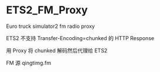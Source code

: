 # ETS2_FM_Proxy
Euro truck simulator2 fm radio proxy

ETS2 不支持 Transfer-Encoding=chunked 的 HTTP Response

用 Proxy 将 chunked 解码然后代理给 ETS2 

FM 源 qingtimg.fm
